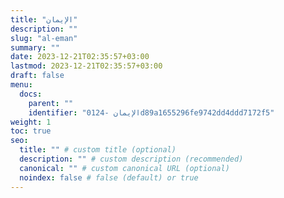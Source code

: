 ```yaml
---
title: "الإيمان"
description: ""
slug: "al-eman"
summary: ""
date: 2023-12-21T02:35:57+03:00
lastmod: 2023-12-21T02:35:57+03:00
draft: false
menu:
  docs:
    parent: ""
    identifier: "الإيمان -0124d89a1655296fe9742dd4ddd7172f5"
weight: 1
toc: true
seo:
  title: "" # custom title (optional)
  description: "" # custom description (recommended)
  canonical: "" # custom canonical URL (optional)
  noindex: false # false (default) or true
---
```

